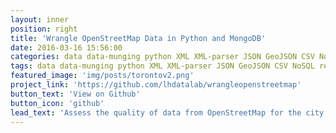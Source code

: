 ```yaml
---
layout: inner
position: right
title: 'Wrangle OpenStreetMap Data in Python and MongoDB'
date: 2016-03-16 15:56:00
categories: data data-munging python XML XML-parser JSON GeoJSON CSV NoSQL regular-expressions MongoDB aggregation-framework geospatial-indexes Toronto
tags: data data-munging python XML XML-parser JSON GeoJSON CSV NoSQL regular-expressions MongoDB aggregation-framework geospatial-indexes Toronto
featured_image: 'img/posts/torontov2.png'
project_link: 'https://github.com/lhdatalab/wrangleopenstreetmap'
button_text: 'View on Github'
button_icon: 'github'
lead_text: 'Assess the quality of data from OpenStreetMap for the city of Torornto using Python, Canada and explore the city by querying the data in MongoDB.'
---
```

